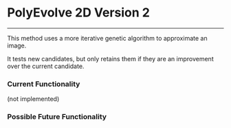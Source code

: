# PolyEvolve 2D Version 2

---
This method uses a more iterative genetic algorithm to approximate an image.

It tests new candidates, but only retains them if they are an improvement over the current candidate.

### Current Functionality
(not implemented)

### Possible Future Functionality
